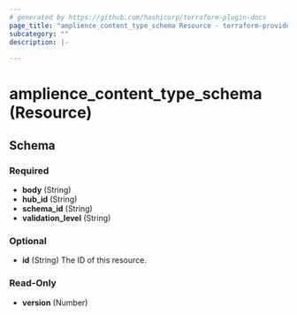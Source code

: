 ```yaml
---
# generated by https://github.com/hashicorp/terraform-plugin-docs
page_title: "amplience_content_type_schema Resource - terraform-provider-amplience"
subcategory: ""
description: |-
  
---
```


# amplience_content_type_schema (Resource)





<!-- schema generated by tfplugindocs -->
## Schema

### Required

- **body** (String)
- **hub_id** (String)
- **schema_id** (String)
- **validation_level** (String)

### Optional

- **id** (String) The ID of this resource.

### Read-Only

- **version** (Number)


